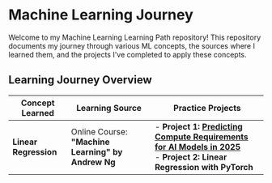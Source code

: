 # Machine Learning Journey

Welcome to my Machine Learning Learning Path repository! This repository documents my journey through various ML concepts, the sources where I learned them, and the projects I've completed to apply these concepts.

## Learning Journey Overview

| Concept Learned | Learning Source | Practice Projects |
|-----------------|-----------------|---------------------|
| **Linear Regression** | Online Course: **"Machine Learning" by Andrew Ng** | - **Project 1: [Predicting Compute Requirements for AI Models in 2025](https://github.com/mshojaei77/ML-Journey/blob/main/Linear_Regression1.ipynb)**<br>- **Project 2: Linear Regression with PyTorch** |

